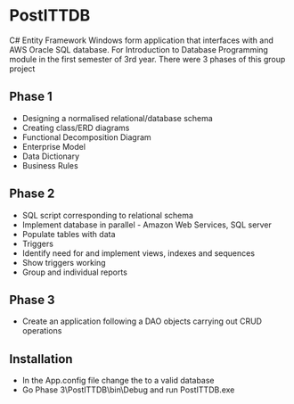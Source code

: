 # PostITTDB

C# Entity Framework Windows form application that interfaces with and AWS Oracle SQL database.
For Introduction to Database Programming module in the first semester of 3rd year. There were 3 phases of this group project
## Phase 1
 * Designing a normalised relational/database schema
 * Creating class/ERD diagrams
 * Functional Decomposition Diagram
 * Enterprise Model
 * Data Dictionary
 * Business Rules

## Phase 2
* 	SQL script corresponding to relational schema
*	Implement database in parallel - Amazon Web Services, SQL server
*	Populate tables with data
*	Triggers
*	Identify need for and implement views, indexes and sequences
*	Show triggers working
* Group and individual reports

## Phase 3
* Create an application following a DAO objects carrying out CRUD operations
## Installation
* In the App.config file change the <connectionString> to a valid database
* Go Phase 3\PostITTDB\bin\Debug and run PostITTDB.exe 

